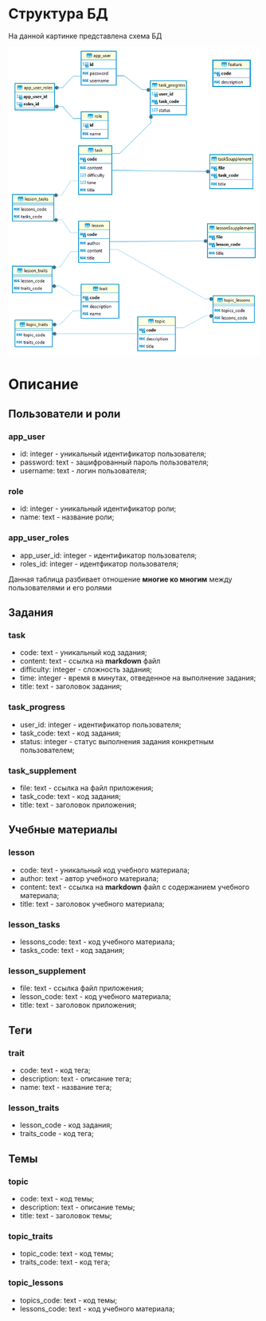 # Структура БД

На данной картинке представлена схема БД

![Image](../images/atomskills_database.png)
# Описание
## Пользователи и роли
### app_user
- id: integer - уникальный идентификатор пользователя;
- password: text - зашифрованный пароль пользователя;
- username: text - логин пользователя;
### role
- id: integer - уникальный идентификатор роли;
- name: text - название роли;
### app_user_roles
- app_user_id: integer - идентификатор пользователя;
- roles_id: integer - идентфикатор пользователя;

Данная таблица разбивает отношение **многие ко многим** между пользователями и его ролями

## Задания
### task
- code: text - уникальный код задания;
- content: text - ссылка на **markdown** файл
- difficulty: integer - сложность задания;
- time: integer - время в минутах, отведенное на выполнение задания;
- title: text - заголовок задания;
### task_progress
- user_id: integer - идентификатор пользователя;
- task_code: text - код задания;
- status: integer - статус выполнения задания конкретным пользователем;
### task_supplement
- file: text - ссылка на файл приложения;
- task_code: text - код задания;
- title: text - заголовок приложения;

## Учебные материалы
### lesson
- code: text - уникальный код учебного материала;
- author: text - автор учебного материала;
- content: text - ссылка на **markdown** файл с содержанием учебного материала;
- title: text - заголовок учебного материала;
### lesson_tasks
- lessons_code: text - код учебного материала;
- tasks_code: text - код задания;
### lesson_supplement
- file: text - ссылка файл приложения;
- lesson_code: text - код учебного материала;
- title: text - заголовок приложения;

## Теги
### trait
- code: text - код тега;
- description: text - описание тега;
- name: text - название тега;
### lesson_traits
- lesson_code - код задания;
- traits_code - код тега;

## Темы
### topic
- code: text - код темы;
- description: text - описание темы;
- title: text - заголовок темы;
### topic_traits
- topic_code: text - код темы;
- traits_code: text - код тега;
### topic_lessons
- topics_code: text - код темы;
- lessons_code: text - код учебного материала;

